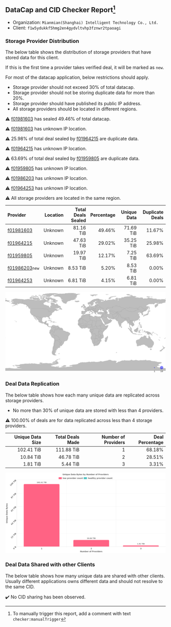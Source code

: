 ## DataCap and CID Checker Report[^1]
 - Organization: `Mianmian(Shanghai) Intelligent Technology Co., Ltd.`
 - Client: `f1w5ydukkf5hmg2en4gydvltvhp3fznwr2tpaoagi`
### Storage Provider Distribution
The below table shows the distribution of storage providers that have stored data for this client.

If this is the first time a provider takes verified deal, it will be marked as `new`.

For most of the datacap application, below restrictions should apply.
 - Storage provider should not exceed 30% of total datacap.
 - Storage provider should not be storing duplicate data for more than 20%.
 - Storage provider should have published its public IP address.
 - All storage providers should be located in different regions.

⚠️ [f01981603](https://filfox.info/en/address/f01981603) has sealed 49.46% of total datacap.

⚠️ [f01981603](https://filfox.info/en/address/f01981603) has unknown IP location.

⚠️ 25.98% of total deal sealed by [f01964215](https://filfox.info/en/address/f01964215) are duplicate data.

⚠️ [f01964215](https://filfox.info/en/address/f01964215) has unknown IP location.

⚠️ 63.69% of total deal sealed by [f01959805](https://filfox.info/en/address/f01959805) are duplicate data.

⚠️ [f01959805](https://filfox.info/en/address/f01959805) has unknown IP location.

⚠️ [f01986203](https://filfox.info/en/address/f01986203) has unknown IP location.

⚠️ [f01964253](https://filfox.info/en/address/f01964253) has unknown IP location.

⚠️ All storage providers are located in the same region.

| Provider                                                    | Location | Total Deals Sealed | Percentage | Unique Data | Duplicate Deals |
| :---------------------------------------------------------- | -------: | -----------------: | ---------: | ----------: | --------------: |
| [f01981603](https://filfox.info/en/address/f01981603)       |  Unknown |          81.16 TiB |     49.46% |   71.69 TiB |          11.67% |
| [f01964215](https://filfox.info/en/address/f01964215)       |  Unknown |          47.63 TiB |     29.02% |   35.25 TiB |          25.98% |
| [f01959805](https://filfox.info/en/address/f01959805)       |  Unknown |          19.97 TiB |     12.17% |    7.25 TiB |          63.69% |
| [f01986203](https://filfox.info/en/address/f01986203)`new`  |  Unknown |           8.53 TiB |      5.20% |    8.53 TiB |           0.00% |
| [f01964253](https://filfox.info/en/address/f01964253)       |  Unknown |           6.81 TiB |      4.15% |    6.81 TiB |           0.00% |

![Provider Distribution](https://raw.githubusercontent.com/data-preservation-programs/filplus-checker-assets/main/filecoin-project/filecoin-plus-large-datasets/issues/919/1671094027722.png)
### Deal Data Replication
The below table shows how each many unique data are replicated across storage providers.
- No more than 30% of unique data are stored with less than 4 providers.

⚠️ 100.00% of deals are for data replicated across less than 4 storage providers.

| Unique Data Size | Total Deals Made | Number of Providers | Deal Percentage |
| ---------------: | ---------------: | ------------------: | --------------: |
|       102.41 TiB |       111.88 TiB |                   1 |          68.18% |
|        10.84 TiB |        46.78 TiB |                   2 |          28.51% |
|         1.81 TiB |         5.44 TiB |                   3 |           3.31% |

![Replication Distribution](https://raw.githubusercontent.com/data-preservation-programs/filplus-checker-assets/main/filecoin-project/filecoin-plus-large-datasets/issues/919/1671094028521.png)
### Deal Data Shared with other Clients
The below table shows how many unique data are shared with other clients.
Usually different applications owns different data and should not resolve to the same CID.

✔️ No CID sharing has been observed.

[^1]: To manually trigger this report, add a comment with text `checker:manualTrigger`

